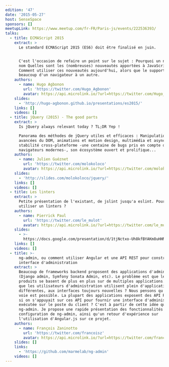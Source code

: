 ```yaml
---
edition: '47'
date: '2015-05-27'
host: SenseSpace
sponsors: []
meetupLink: https://www.meetup.com/fr-FR/Paris-js/events/222536393/
talks:
  - title: ECMAScript 2015
    extract: >
      Le standard ECMAScript 2015 (ES6) doit être finalisé en juin.


      C'est l'occasion de refaire un point sur le sujet : Pourquoi un nouveau
      nom Quelles sont les (nombreuses) nouveautés apportées à JavaScript *
      Comment utiliser ces nouveautés aujourd'hui, alors que le support varie
      beaucoup d'un navigateur à un autre.
    authors:
      - name: Hugo Agbonon
        url: 'https://twitter.com/Hugo_Agbonon'
        avatar: https://api.microlink.io/?url=https://twitter.com/Hugo_Agbonon&amps;embed=image.url
    slides:
      - 'http://hugo-agbonon.github.io/presentations/es2015/'
    links: []
    videos: []
  - title: jQuery (2015) - The good parts
    extract: >
      Is jQuery always relevant today ? TL;DR Yep !

      Panorama des méthodes de jQuery utiles et efficaces : Manipulation
      avancées du DOM, animations et motion design, multimédia et asynchrone,
      stabilité cross-plateforme -une centaine de bugs pris en compte dans les
      navigateurs modernes-, son écosystème ouvert et prolifique...
    authors:
      - name: Julien Guéznet
        url: 'https://twitter.com/molokoloco'
        avatar: https://api.microlink.io/?url=https://twitter.com/molokoloco&amps;embed=image.url
    slides:
      - 'http://slides.com/molokoloco/jquery/'
    links: []
    videos: []
  - title: Les linters
    extract: >
      Petite présentation de l'existant, de jslint jusqu'a eslint. Pourquoi
      utiliser un linters ?
    authors:
      - name: Pierrick Paul
        url: 'https://twitter.com/le_mulot'
        avatar: https://api.microlink.io/?url=https://twitter.com/le_mulot&amps;embed=image.url
    slides:
      - >-
        https://docs.google.com/presentation/d/1tjNctxo-Uh8kfBYAKm8uHHN5vX8X2PTca2eGvfSB6vo/edit#slide=id.p
    links: []
    videos: []
  - title: >-
      ng-admin, ou comment utiliser Angular et une API REST pour construire une
      interface d'administration
    extract: >
      Beaucoup de frameworks backend proposent des applications d'administration
      (Django admin, Symfony Sonata Admin, etc). Le problème est que les
      produits se basent de plus en plus sur de multiples applications. Faut-il
      que les utilisateurs d'administration utilisent plein d'applications
      différentes, aux interfaces toujours nouvelles ? Nous pensons qu'une autre
      voie est possible. La plupart des applications exposent des API REST. Et
      si on s'appuyait sur ces API pour fournir une interface d'administration
      exécutée sur le poste du client ? C'est à partir de cette idée qu'est né
      ng-admin. Je propose une rapide présentation des fonctionnalités et de la
      configuration de ng-admin, ainsi qu'un retour d'expérience sur
      l'utilisation d'Angular.js sur ce projet.
    authors:
      - name: François Zaninotto
        url: 'https://twitter.com/francoisz'
        avatar: https://api.microlink.io/?url=https://twitter.com/francoisz&amps;embed=image.url
    slides: []
    links:
      - 'https://github.com/marmelab/ng-admin'
    videos: []
---
```

